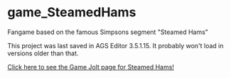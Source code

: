 # game_SteamedHams

Fangame based on the famous Simpsons segment "Steamed Hams"

This project was last saved in AGS Editor 3.5.1.15. It probably won't load in versions older than that.

[Click here to see the Game Jolt page for Steamed Hams!](https://gamejolt.com/games/SteamedHams/673130)